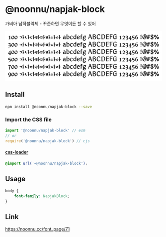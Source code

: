 # @noonnu/napjak-block

가비아 납작블럭체 - 꾸준하면 무엇이든 할 수 있어

![example](./example.png)

## Install

```bash
npm install @noonnu/napjak-block --save
```

### Import the CSS file

```js
import '@noonnu/napjak-block' // esm
// or
require('@noonnu/napjak-block') // cjs
```

#### [css-loader](https://github.com/webpack-contrib/css-loader)

```css
@import url('~@noonnu/napjak-block');
```

## Usage

```css
body {
    font-family: NapjakBlock;
}
```

## Link

https://noonnu.cc/font_page/71
